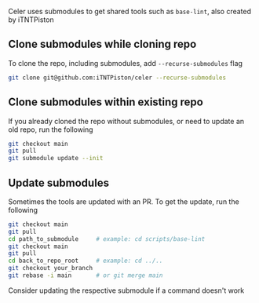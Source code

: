 Celer uses submodules to get shared tools such as `base-lint`, also created by iTNTPiston

## Clone submodules while cloning repo
To clone the repo, including submodules, add `--recurse-submodules` flag
```bash
git clone git@github.com:iTNTPiston/celer --recurse-submodules
```

## Clone submodules within existing repo
If you already cloned the repo without submodules, or need to update an old repo, run the following

```bash
git checkout main
git pull
git submodule update --init
```

## Update submodules
Sometimes the tools are updated with an PR. To get the update, run the following

```bash
git checkout main
git pull
cd path_to_submodule     # example: cd scripts/base-lint
git checkout main
git pull
cd back_to_repo_root     # example: cd ../..
git checkout your_branch
git rebase -i main       # or git merge main
```

Consider updating the respective submodule if a command doesn't work

